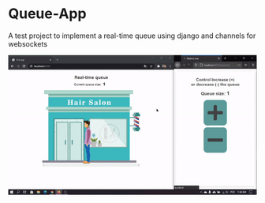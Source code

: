 # Queue-App
A test project to implement a real-time queue using django and channels for websockets

![Demo](demo/demo.gif)
